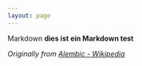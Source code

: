 ```yaml
---
layout: page
---
```


Markdown **dies ist ein Markdown test**

_Originally from [Alembic - Wikipedia](https://en.wikipedia.org/wiki/Alembic)_
